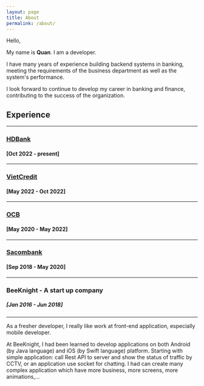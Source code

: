 ```yaml
---
layout: page
title: About
permalink: /about/
---
```


Hello,

My name is **Quan**. I am a developer.

I have many years of experience building backend systems in banking, meeting the requirements of the business department as well as the system's performance.

I look forward to continue to develop my career in banking and finance, contributing to the success of the organization.


## **Experience**
---

### [HDBank](https://hdbank.com.vn/)
#### [Oct 2022 - present]
---

### [VietCredit](https://www.vietcredit.vn/)
#### [May 2022 - Oct 2022]
---

### [OCB](https://go.ocb.com.vn/)
#### [May 2020 - May 2022]
---

### [Sacombank](https://wwww.sacombank.com.vn) 
#### [Sep 2018 - May 2020]
---

### BeeKnight - A start up company
##### [Jan 2016 - Jun 2018]
---
As a fresher developer, I really like work at front-end application, especially mobile developer.

At BeeKnight, I had been learned to develop applications on both Android (by Java language) and iOS (by Swift language) platform. Starting with simple application: call Rest API to server and show the status of traffic by CCTV, or an application use socket for chatting. I had can create many complex application which have more business, more screens, more animations,...